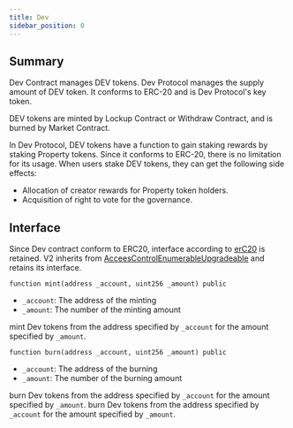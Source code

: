 ```yaml
---
title: Dev
sidebar_position: 0
---
```


## Summary

Dev Contract manages DEV tokens. Dev Protocol manages the supply amount of DEV token. It conforms to ERC-20 and is Dev Protocol's key token.

DEV tokens are minted by Lockup Contract or Withdraw Contract, and is burned by Market Contract.

In Dev Protocol, DEV tokens have a function to gain staking rewards by staking Property tokens. Since it conforms to ERC-20, there is no limitation for its usage. When users stake DEV tokens, they can get the following side effects:

- Allocation of creator rewards for Property token holders.
- Acquisition of right to vote for the governance.

## Interface
Since Dev contract conform to ERC20, interface according to [erC20](https://docs.openzeppelin.com/contracts/4.x/erc20) is retained.
V2 inherits from [AcceesControlEnumerableUpgradeable](https://docs.openzeppelin.com/contracts/4.x/api/access#AccessControlEnumerable) and retains its interface.

`function mint(address _account, uint256 _amount) public`

- `_account`: The address of the minting
- `_amount`: The number of the minting amount

mint Dev tokens from the address specified by `_account` for the amount specified by `_amount`.


`function burn(address _account, uint256 _amount) public`

- `_account`: The address of the burning
- `_amount`: The number of the burning amount

burn Dev tokens from the address specified by `_account` for the amount specified by `_amount`.
burn Dev tokens from the address specified by `_account` for the amount specified by `_amount`.
